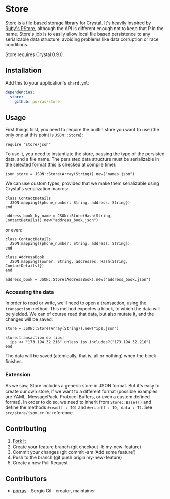 # Store

Store is a file based storage library for Crystal. It's heavily inspired by [Ruby's
PStore](http://www.rubydoc.info/stdlib/pstore/PStore), although the API is different enough not to keep that P in the
name. Store's job is to easily allow local file based persistence to any serializable data structure, avoiding problems
like data corruption or race conditions.

Store requires Crystal 0.9.0.

## Installation

Add this to your application's `shard.yml`:

```yaml
dependencies:
  store:
    github: porras/store
```

## Usage

First things first, you need to require the builtin store you want to use (the only one at this point is `JSON::Store`):

```crystal
require "store/json"
```

To use it, you need to instantiate the store, passing the type of the persisted data, and a file name. The persisted
data structure must be serializable in the selected format (this is checked at compile time):

```crystal
json_store = JSON::Store(Array(String)).new("names.json")
```

We can use custom types, provided that we make them serializable using Crystal's serialization macros:

```crystal
class ContactDetails
  JSON.mapping({phone_number: String, address: String})
end

address_book_by_name = JSON::Store(Hash(String, ContactDetails)).new("address_book.json")
```

or even:

```crystal
class ContactDetails
  JSON.mapping({phone_number: String, address: String})
end

class AddressBook
  JSON.mapping({owner: String, addresses: Hash(String, ContactDetails)})
end

address_book = JSON::Store(AddressBook).new("address_book.json")
```

### Accessing the data

In order to read or write, we'll need to open a transaction, using the `transaction` method. This method expectes a
block, to which the data will be yielded. We can of course read that data, but also mutate it, and the changes will be
saved:

```crystal
store = JSON::Store(Array(String)).new("ips.json")

store.transaction do |ips|
  ips << "173.194.32.216" unless ips.includes?("173.194.32.216")
end
```

The data will be saved (atomically, that is, all or nothing) when the block finishes.

### Extension

As we saw, Store includes a generic store in JSON format. But it's easy to create our own store, if we want to a
different format (possible examples are YAML, MessagePack, Protocol Buffers, or even a custom defined format). In order
to do so, we need to inherit from `Store::Base(T)` and define the methods `#read(f : IO)` and `#write(f : IO, data :
T)`. See `src/store/json.cr` for reference.

## Contributing

1. [Fork it](https://github.com/porras/store/fork)
2. Create your feature branch (git checkout -b my-new-feature)
3. Commit your changes (git commit -am 'Add some feature')
4. Push to the branch (git push origin my-new-feature)
5. Create a new Pull Request

## Contributors

- [porras](https://github.com/porras) - Sergio Gil - creator, maintainer
